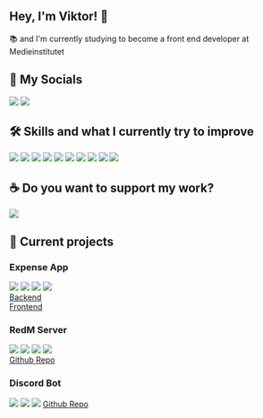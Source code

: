 ## Hey, I'm Viktor! 👋
📚 and I'm currently studying to become a front end developer at Medieinstitutet

## 💬 My Socials 
<a href="https://www.linkedin.com/in/viktor-melin-328502230/" target="_blank"><img src="https://img.shields.io/badge/-Linkedin-0a66c2?style=flat&logo=linkedin&logoColor=white" /></a>
<a href="https://discord.com/users/172035723828920320" target="_blank"><img src="https://img.shields.io/badge/-.dough%230001-5865f2?style=flat&logo=discord&logoColor=white" /></a>

## 🛠️ Skills and what I currently try to improve
[comment]: ![](https://img.shields.io/badge/-★★★-2c2d72?style=flat&logo=lua&label=Lua&logoColor=2c2d72)

![](https://img.shields.io/badge/-LUA-2c2d72?style=flat&logo=lua&logoColor=white)
![](https://img.shields.io/badge/-HTML-e34f26?style=flat&logo=html5&logoColor=white)
![](https://img.shields.io/badge/-CSS-1572b6?style=flat&logo=css3&logoColor=white)
![](https://img.shields.io/badge/-Tailwind_CSS-06b6d4?style=flat&logo=tailwindcss&logoColor=white)
![](https://img.shields.io/badge/-Javascript-f7df1e?style=flat&logo=javascript&logoColor=black)
![](https://img.shields.io/badge/-Typescript-3178C6?style=flat&logo=typescript&logoColor=white)
![](https://img.shields.io/badge/-React-45b8d8?style=flat&logo=react&logoColor=white)
![](https://img.shields.io/badge/-Prisma-2D3748?style=flat&logo=prisma&logoColor=white)
![](https://img.shields.io/badge/-MySQL-4479A1?style=flat&logo=mysql&logoColor=white)
![](https://img.shields.io/badge/-NodeJS-339933?style=flat&logo=nodedotjs&logoColor=white)

## ☕ Do you want to support my work?
<a href="https://ko-fi.com/dough" target="_blank"><img src="https://img.shields.io/badge/-KoFi-ff5e5b?style=flat&logo=kofi&logoColor=white" /></a>

## 📝 Current projects
### Expense App
![](https://img.shields.io/badge/-Express-000000?style=flat&logo=express&logoColor=white)
![](https://img.shields.io/badge/-Expo-000020?style=flat&logo=expo&logoColor=white)
![](https://img.shields.io/badge/-Prisma-2D3748?style=flat&logo=prisma&logoColor=white)
![](https://img.shields.io/badge/-MongoDB-47A248?style=flat&logo=mongodb&logoColor=white)  
[Backend](https://github.com/viktormelin/expense-app-backend)   
[Frontend](https://github.com/noahlissner/expense-app-frontend)

### RedM Server 
![](https://img.shields.io/badge/-LUA-2c2d72?style=flat&logo=lua&logoColor=white)
![](https://img.shields.io/badge/-Javascript-f7df1e?style=flat&logo=javascript&logoColor=black)
![](https://img.shields.io/badge/-React-45b8d8?style=flat&logo=react&logoColor=white)
![](https://img.shields.io/badge/-MySQL-4479A1?style=flat&logo=mysql&logoColor=white)  
[Github Repo](https://github.com/Redemption-Roleplay)

### Discord Bot
![](https://img.shields.io/badge/-NodeJS-339933?style=flat&logo=nodedotjs&logoColor=white)
![](https://img.shields.io/badge/-Prisma-2D3748?style=flat&logo=prisma&logoColor=white)
![](https://img.shields.io/badge/-MySQL-4479A1?style=flat&logo=mysql&logoColor=white)
[Github Repo](https://github.com/viktormelin/DoughBot)
